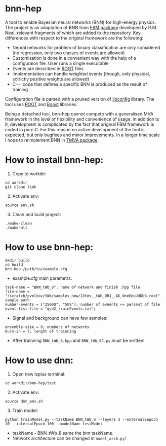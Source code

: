 bnn-hep
=======

A tool to enable Bayesian neural networks (BNN) for high-energy physics. The project is an adaptation of BNN from
[FBM package](http://www.cs.toronto.edu/~radford/fbm.software.html) developed by R.M. Neal, relevant fragments of which
are added to the repository. Key differences with respect to the original framework are the following:
 * Neural networks for problem of binary classification are only considered (no regression, only two classes of events
   are allowed)
 * Customisation is done in a convenient way with the help of a configuraion file. User runs a single executable
 * Events are described in [ROOT](http://root.cern.ch) files
 * Implementation can handle weighted events (though, only physical, sctrictly positive weights are allowed)
 * C++ code that defines a specific BNN is produced as the result of training

Configuration file is parsed with a pruned version of [libconfig](http://www.hyperrealm.com/libconfig/) library. The tool
uses [ROOT](http://root.cern.ch) and [Boost](http://www.boost.org) libraries.

Being a detached tool, bnn-hep cannot compete with a generalised MVA framework in the level of flexibility and convenience
of usage. In addition to it, development is complicated by the fact that original FBM framework is coded in pure C. For
this reason no active development of the tool is expected, but only bugfixes and minor improvements. In a longer time
scale I hope to reimplement BNN in [TMVA package](http://tmva.sourceforge.net/).


# How to install bnn-hep: 

1. Copy to workdir:
```
cd workdir
git clone link
```

2. Activate env: 
```
source env.sh
```

3. Clean and build project:
```
./make-clean
./make-all 
```

# How to use bnn-hep: 
```
mkdir build
cd build
bnn-hep /path/to/example.cfg
```

  + example.cfg main parametrs:
  ```
  task-name = "BNN_tWb_8"; name of network and finish .hpp file
  file-name = "/scratch/pvolkov/tWb/samples_new/13tev__tWb_DR1__GG_NneEeuUdDbB.root"; sample path
  number-events = ["25000", "50%"]; number of evnents <= persent of file 
  event-list-file = "qcd2_trainEvents.txt";
  ```

  + Signal and background can have few samples:
  ```
  ensemble-size = 8; numbers of networks
  burn-in = 7; lenght of trainning
  ```

  + After trainning ```BNN_tWb_8.hpp``` and ```BNN_tWb_8C.py``` must be written!

# How to use dnn: 

1. Open new lxplus terminal:
```
cd workdir/bnn-hep/test
```

2. Activate env: 
```
source dnn_env.sh 
```

3. Train model: 
```
python trainModel.py --taskName BNN_tWb_8 --layers 3 --externalEepoch 10 --internalEpoch 100 --modelName testModel
```

+ taskName - BNN_tWb_8 same the bnn taskName.
+ Network architecture can be changed in ```model_arch.py```!